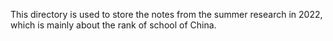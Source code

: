 This directory is used to store the notes from the summer research in 2022, which is mainly about the rank of school of China.
